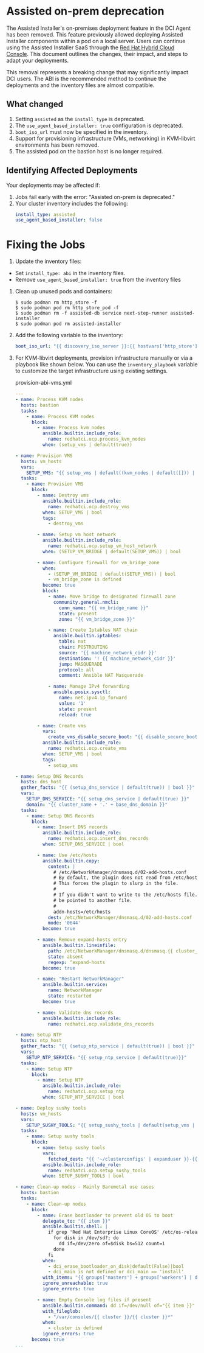 # Assisted on-prem deprecation

The Assisted Installer's on-premises deployment feature in the DCI Agent has been removed. This feature previously allowed deploying Assisted Installer components within a pod on a local server. Users can continue using the Assisted Installer SaaS through the [Red Hat Hybrid Cloud Console](http://console.redhat.com/). This document outlines the changes, their impact, and steps to adapt your deployments.

This removal represents a breaking change that may significantly impact DCI users. The ABI is the recommended method to continue the deployments and the inventory files are almost compatible.

## What changed

1. Setting `assisted` as the `install_type` is deprecated.
1. The `use_agent_based_installer: true` configuration is deprecated.
1. `boot_iso_url` must now be specified in the inventory.
1. Support for provisioning infrastructure (VMs, networking) in KVM-libvirt environments has been removed.
1. The assisted pod on the bastion host is no longer required.

## Identifying Affected Deployments

Your deployments may be affected if:
1. Jobs fail early with the error: "Assisted on-prem is deprecated."
1. Your cluster inventory includes the following:
    ```yaml
    install_type: assisted
    use_agent_based_installer: false
    ```

# Fixing the Jobs
1. Update the inventory files:
  - Set `install_type: abi` in the inventory files.
  - Remove `use_agent_based_installer: true` from the inventory files
1. Clean up unused pods and containers: 
    ```Shell
    $ sudo podman rm http_store -f
    $ sudo podman pod rm http_store_pod -f
    $ sudo podman rm -f assisted-db service next-step-runner assisted-installer
    $ sudo podman pod rm assisted-installer
    ```
1. Add the following variable to the inventory:
    ```yaml
    boot_iso_url: "{{ discovery_iso_server }}:{{ hostvars['http_store']['http_port'] }}/{{ discovery_iso_name }}"` 
    ```
1. For KVM-libvirt deployments, provision infrastructure manually or via a playbook like shown below. You can use the `inventory_playbook` variable to customize the target infrastructure using existing settings.

    provision-abi-vms.yml
    ```yaml
    ---
    - name: Process KVM nodes
      hosts: bastion
      tasks:
        - name: Process KVM nodes
          block:
            - name: Process kvm nodes
              ansible.builtin.include_role:
                name: redhatci.ocp.process_kvm_nodes
              when: (setup_vms | default(true))

    - name: Provision VMS
      hosts: vm_hosts
      vars:
        SETUP_VMS: "{{ setup_vms | default((kvm_nodes | default([])) | length | int >= 1) }}"
      tasks:
        - name: Provision VMS
          block:
            - name: Destroy vms
              ansible.builtin.include_role:
                name: redhatci.ocp.destroy_vms
              when: SETUP_VMS | bool
              tags:
                - destroy_vms

            - name: Setup vm host network
              ansible.builtin.include_role:
                name: redhatci.ocp.setup_vm_host_network
              when: (SETUP_VM_BRIDGE | default(SETUP_VMS)) | bool

            - name: Configure firewall for vm_bridge_zone
              when:
                - (SETUP_VM_BRIDGE | default(SETUP_VMS)) | bool
                - vm_bridge_zone is defined
              become: true
              block:
                - name: Move bridge to designated firewall zone
                  community.general.nmcli:
                    conn_name: "{{ vm_bridge_name }}"
                    state: present
                    zone: "{{ vm_bridge_zone }}"

                - name: Create Iptables NAT chain
                  ansible.builtin.iptables:
                    table: nat
                    chain: POSTROUTING
                    source: '{{ machine_network_cidr }}'
                    destination: '! {{ machine_network_cidr }}'
                    jump: MASQUERADE
                    protocol: all
                    comment: Ansible NAT Masquerade

                - name: Manage IPv4 forwarding
                  ansible.posix.sysctl:
                    name: net.ipv4.ip_forward
                    value: '1'
                    state: present
                    reload: true

            - name: Create vms
              vars:
                create_vms_disable_secure_boot: "{{ disable_secure_boot | default(false) | bool }}"
              ansible.builtin.include_role:
                name: redhatci.ocp.create_vms
              when: SETUP_VMS | bool
              tags:
                - setup_vms

    - name: Setup DNS Records
      hosts: dns_host
      gather_facts: "{{ (setup_dns_service | default(true)) | bool }}"
      vars:
        SETUP_DNS_SERVICE: "{{ setup_dns_service | default(true) }}"
        domain: "{{ cluster_name + '.' + base_dns_domain }}"
      tasks:
        - name: Setup DNS Records
          block:
            - name: Insert DNS records
              ansible.builtin.include_role:
                name: redhatci.ocp.insert_dns_records
              when: SETUP_DNS_SERVICE | bool

            - name: Use /etc/hosts
              ansible.builtin.copy:
                content: |
                  # /etc/NetworkManager/dnsmasq.d/02-add-hosts.conf
                  # By default, the plugin does not read from /etc/hosts.
                  # This forces the plugin to slurp in the file.
                  #
                  # If you didn't want to write to the /etc/hosts file.  This could
                  # be pointed to another file.
                  #
                  addn-hosts=/etc/hosts
                dest: /etc/NetworkManager/dnsmasq.d/02-add-hosts.conf
                mode: '0644'
              become: true

            - name: Remove expand-hosts entry
              ansible.builtin.lineinfile:
                path: /etc/NetworkManager/dnsmasq.d/dnsmasq.{{ cluster_name }}.conf
                state: absent
                regexp: ^expand-hosts
              become: true

            - name: "Restart NetworkManager"
              ansible.builtin.service:
                name: NetworkManager
                state: restarted
              become: true

            - name: Validate dns records
              ansible.builtin.include_role:
                name: redhatci.ocp.validate_dns_records

    - name: Setup NTP
      hosts: ntp_host
      gather_facts: "{{ (setup_ntp_service | default(true)) | bool }}"
      vars:
        SETUP_NTP_SERVICE: "{{ setup_ntp_service | default(true)}}"
      tasks:
        - name: Setup NTP
          block:
            - name: Setup NTP
              ansible.builtin.include_role:
                name: redhatci.ocp.setup_ntp
              when: SETUP_NTP_SERVICE | bool

    - name: Deploy sushy tools
      hosts: vm_hosts
      vars:
        SETUP_SUSHY_TOOLS: "{{ setup_sushy_tools | default(setup_vms | default(true)) }}"
      tasks:
        - name: Setup sushy tools
          block:
            - name: Setup sushy tools
              vars:
                fetched_dest: "{{ '~/clusterconfigs' | expanduser }}-{{ cluster_name }}"
              ansible.builtin.include_role:
                name: redhatci.ocp.setup_sushy_tools
              when: SETUP_SUSHY_TOOLS | bool

    - name: Clean-up nodes - Mainly Baremetal use cases
      hosts: bastion
      tasks:
        - name: Clean-up nodes
          block:
            - name: Erase bootloader to prevent old OS to boot
              delegate_to: "{{ item }}"
              ansible.builtin.shell: |
                if grep 'Red Hat Enterprise Linux CoreOS' /etc/os-release; then
                  for disk in /dev/sd?; do
                    dd if=/dev/zero of=$disk bs=512 count=1
                  done
                fi
              when:
                - dci_erase_bootloader_on_disk|default(False)|bool
                - dci_main is not defined or dci_main == 'install'
              with_items: "{{ groups['masters'] + groups['workers'] | default([]) }}"
              ignore_unreachable: true
              ignore_errors: true

            - name: Empty Console log files if present
              ansible.builtin.command: dd if=/dev/null of="{{ item }}"
              with_fileglob:
                - "/var/consoles/{{ cluster }}/{{ cluster }}*"
              when:
                - cluster is defined
              ignore_errors: true
          become: true
    ...
    ```

